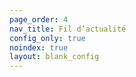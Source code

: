 ```yaml
---
page_order: 4
nav_title: Fil d’actualité
config_only: true
noindex: true
layout: blank_config
---
```

